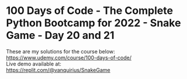 # 100 Days of Code - The Complete Python Bootcamp for 2022 - Snake Game - Day 20 and 21

These are my solutions for the course below:<br>
https://www.udemy.com/course/100-days-of-code/
<br>
Live demo available at:<br>
https://replit.com/@vanquirius/SnakeGame
